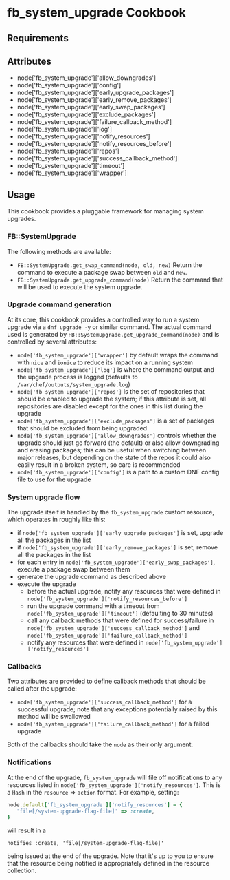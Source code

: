 fb_system_upgrade Cookbook
==========================

Requirements
------------

Attributes
----------
* node['fb_system_upgrade']['allow_downgrades']
* node['fb_system_upgrade']['config']
* node['fb_system_upgrade']['early_upgrade_packages']
* node['fb_system_upgrade']['early_remove_packages']
* node['fb_system_upgrade']['early_swap_packages']
* node['fb_system_upgrade']['exclude_packages']
* node['fb_system_upgrade']['failure_callback_method']
* node['fb_system_upgrade']['log']
* node['fb_system_upgrade']['notify_resources']
* node['fb_system_upgrade']['notify_resources_before']
* node['fb_system_upgrade']['repos']
* node['fb_system_upgrade']['success_callback_method']
* node['fb_system_upgrade']['timeout']
* node['fb_system_upgrade']['wrapper']

Usage
-----
This cookbook provides a pluggable framework for managing system upgrades.

### FB::SystemUpgrade
The following methods are available:

* `FB::SystemUpgrade.get_swap_command(node, old, new)`
  Return the command to execute a package swap between `old` and `new`.
* `FB::SystemUpgrade.get_upgrade_command(node)`
  Return the command that will be used to execute the system upgrade.

### Upgrade command generation
At its core, this cookbook provides a controlled way to run a system upgrade
via a `dnf upgrade -y` or similar command. The actual command used is generated
by `FB::SystemUpgrade.get_upgrade_command(node)` and is controlled by several
attributes:

* `node['fb_system_upgrade']['wrapper']` by default wraps the command with
  `nice` and `ionice` to reduce its impact on a running system
* `node['fb_system_upgrade']['log']` is where the command output and the
  upgrade process is logged (defaults to
  `/var/chef/outputs/system_upgrade.log`)
* `node['fb_system_upgrade']['repos']` is the set of repositories that should
  be enabled to upgrade the system; if this attribute is set, all repositories
  are disabled except for the ones in this list during the upgrade
* `node['fb_system_upgrade']['exclude_packages']` is a set of packages that
  should be excluded from being upgraded
* `node['fb_system_upgrade']['allow_downgrades']` controls whether the upgrade
  should just go forward (the default) or also allow downgrading and erasing
  packages; this can be useful when switching between major releases, but
  depending on the state of the repos it could also easily result in a broken
  system, so care is recommended
* `node['fb_system_upgrade']['config']` is a path to a custom DNF config file
  to use for the upgrade

### System upgrade flow
The upgrade itself is handled by the `fb_system_upgrade` custom resource, which
operates in roughly like this:

* if `node['fb_system_upgrade']['early_upgrade_packages']` is set, upgrade all
  the packages in the list
* if `node['fb_system_upgrade']['early_remove_packages']` is set, remove all
  the packages in the list
* for each entry in `node['fb_system_upgrade']['early_swap_packages']`, execute
  a package swap between them
* generate the upgrade command as described above
* execute the upgrade
  * before the actual upgrade, notify any resources that were defined in
    `node['fb_system_upgrade']['notify_resources_before']`
  * run the upgrade command with a timeout from
  `node['fb_system_upgrade']['timeout']` (defaulting to 30 minutes)
  * call any callback methods that were defined for success/failure in
    `node['fb_system_upgrade']['success_callback_method']` and
    `node['fb_system_upgrade']['failure_callback_method']`
  * notify any resources that were defined in
    `node['fb_system_upgrade']['notify_resources']`

### Callbacks
Two attributes are provided to define callback methods that should be called
after the upgrade:

* `node['fb_system_upgrade']['success_callback_method']` for a successful
  upgrade; note that any exceptions potentially raised by this method will be
  swallowed
* `node['fb_system_upgrade']['failure_callback_method']` for a failed upgrade

Both of the callbacks should take the `node` as their only argument.

### Notifications
At the end of the upgrade, `fb_system_upgrade` will file off notifications to
any resources listed in `node['fb_system_upgrade']['notify_resources']`. This
is a `Hash` in the `resource` => `action` format. For example, setting:

```ruby
node.default['fb_system_upgrade']['notify_resources'] = {
   'file[/system-upgrade-flag-file]' => :create,
}
```

will result in a

```
notifies :create, 'file[/system-upgrade-flag-file]'
```

being issued at the end of the upgrade. Note that it's up to you to ensure that
the resource being notified is appropriately defined in the resource
collection.
